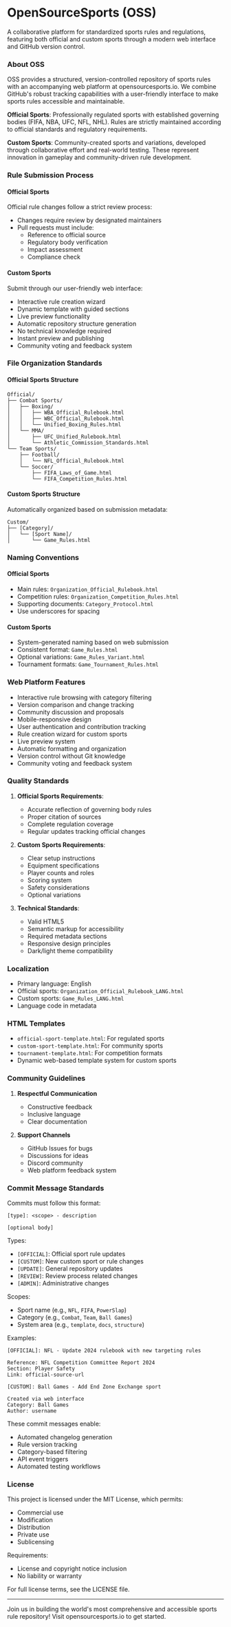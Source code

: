 # OpenSourceSports (OSS)

A collaborative platform for standardized sports rules and regulations, featuring both official and custom sports through a modern web interface and GitHub version control.

### About OSS

OSS provides a structured, version-controlled repository of sports rules with an accompanying web platform at opensourcesports.io. We combine GitHub's robust tracking capabilities with a user-friendly interface to make sports rules accessible and maintainable.

**Official Sports**: Professionally regulated sports with established governing bodies (FIFA, NBA, UFC, NFL, NHL). Rules are strictly maintained according to official standards and regulatory requirements.

**Custom Sports**: Community-created sports and variations, developed through collaborative effort and real-world testing. These represent innovation in gameplay and community-driven rule development.

### Rule Submission Process

#### Official Sports
Official rule changes follow a strict review process:
- Changes require review by designated maintainers
- Pull requests must include:
  - Reference to official source
  - Regulatory body verification
  - Impact assessment
  - Compliance check

#### Custom Sports
Submit through our user-friendly web interface:
- Interactive rule creation wizard
- Dynamic template with guided sections
- Live preview functionality
- Automatic repository structure generation
- No technical knowledge required
- Instant preview and publishing
- Community voting and feedback system

### File Organization Standards

#### Official Sports Structure
```
Official/
├── Combat Sports/
│   ├── Boxing/
│   │   ├── WBA_Official_Rulebook.html
│   │   ├── WBC_Official_Rulebook.html
│   │   └── Unified_Boxing_Rules.html
│   └── MMA/
│       ├── UFC_Unified_Rulebook.html
│       └── Athletic_Commission_Standards.html
└── Team Sports/
    ├── Football/
    │   └── NFL_Official_Rulebook.html
    └── Soccer/
        ├── FIFA_Laws_of_Game.html
        └── FIFA_Competition_Rules.html
```

#### Custom Sports Structure
Automatically organized based on submission metadata:
```
Custom/
├── [Category]/
│   └── [Sport Name]/
│       └── Game_Rules.html
```

### Naming Conventions

#### Official Sports
- Main rules: `Organization_Official_Rulebook.html`
- Competition rules: `Organization_Competition_Rules.html`
- Supporting documents: `Category_Protocol.html`
- Use underscores for spacing

#### Custom Sports
- System-generated naming based on web submission
- Consistent format: `Game_Rules.html`
- Optional variations: `Game_Rules_Variant.html`
- Tournament formats: `Game_Tournament_Rules.html`

### Web Platform Features

- Interactive rule browsing with category filtering
- Version comparison and change tracking
- Community discussion and proposals
- Mobile-responsive design
- User authentication and contribution tracking
- Rule creation wizard for custom sports
- Live preview system
- Automatic formatting and organization
- Version control without Git knowledge
- Community voting and feedback system

### Quality Standards

1. **Official Sports Requirements**:
   - Accurate reflection of governing body rules
   - Proper citation of sources
   - Complete regulation coverage
   - Regular updates tracking official changes

2. **Custom Sports Requirements**:
   - Clear setup instructions
   - Equipment specifications
   - Player counts and roles
   - Scoring system
   - Safety considerations
   - Optional variations

3. **Technical Standards**:
   - Valid HTML5
   - Semantic markup for accessibility
   - Required metadata sections
   - Responsive design principles
   - Dark/light theme compatibility

### Localization

- Primary language: English
- Official sports: `Organization_Official_Rulebook_LANG.html`
- Custom sports: `Game_Rules_LANG.html`
- Language code in metadata

### HTML Templates

- `official-sport-template.html`: For regulated sports
- `custom-sport-template.html`: For community sports
- `tournament-template.html`: For competition formats
- Dynamic web-based template system for custom sports

### Community Guidelines

1. **Respectful Communication**
   - Constructive feedback
   - Inclusive language
   - Clear documentation

2. **Support Channels**
   - GitHub Issues for bugs
   - Discussions for ideas
   - Discord community
   - Web platform feedback system

### Commit Message Standards

Commits must follow this format:
```
[type]: <scope> - description

[optional body]
```

Types:
- `[OFFICIAL]`: Official sport rule updates
- `[CUSTOM]`: New custom sport or rule changes
- `[UPDATE]`: General repository updates
- `[REVIEW]`: Review process related changes
- `[ADMIN]`: Administrative changes

Scopes:
- Sport name (e.g., `NFL`, `FIFA`, `PowerSlap`)
- Category (e.g., `Combat`, `Team`, `Ball Games`)
- System area (e.g., `template`, `docs`, `structure`)

Examples:
```
[OFFICIAL]: NFL - Update 2024 rulebook with new targeting rules

Reference: NFL Competition Committee Report 2024
Section: Player Safety
Link: official-source-url
```

```
[CUSTOM]: Ball Games - Add End Zone Exchange sport

Created via web interface
Category: Ball Games
Author: username
```

These commit messages enable:
- Automated changelog generation
- Rule version tracking
- Category-based filtering
- API event triggers
- Automated testing workflows

### License

This project is licensed under the MIT License, which permits:
- Commercial use
- Modification
- Distribution
- Private use
- Sublicensing

Requirements:
- License and copyright notice inclusion
- No liability or warranty

For full license terms, see the LICENSE file.

---

Join us in building the world's most comprehensive and accessible sports rule repository! Visit opensourcesports.io to get started.